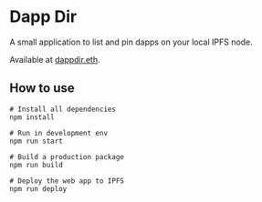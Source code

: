 # Dapp Dir

A small application to list and pin dapps on your local IPFS node.

Available at [dappdir.eth](https://dappdir.eth.limo/).

## How to use

```shell
# Install all dependencies
npm install

# Run in development env
npm run start

# Build a production package
npm run build

# Deploy the web app to IPFS
npm run deploy
```
